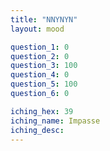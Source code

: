 ```yaml
---
title: "NNYNYN"
layout: mood

question_1: 0
question_2: 0
question_3: 100
question_4: 0
question_5: 100
question_6: 0

iching_hex: 39
iching_name: Impasse
iching_desc: 
---
```

